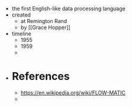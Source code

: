 - the first English-like data processing language
- created
	- at Remington Rand
	- by [[Grace Hopper]]
- timeline
	- 1955
	- 1959
	-
- # References
	- https://en.wikipedia.org/wiki/FLOW-MATIC
	-